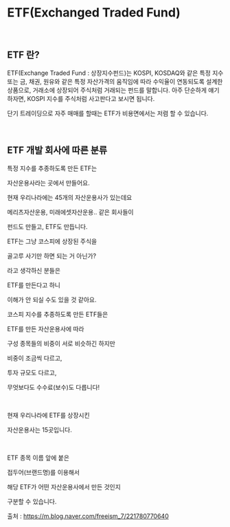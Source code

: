 # ETF(Exchanged Traded Fund)

<br/>


## ETF 란?

ETF(Exchange Traded Fund : 상장지수펀드)는 KOSPI, KOSDAQ와 같은 특정 지수 또는 금, 채권, 원유와 같은 특정 자산가격의 움직임에 따라 수익율이 연동되도록 설계한 상품으로,
거래소에 상장되어 주식처럼 거래되는 펀드를 말합니다. 아주 단순하게 얘기하자면, KOSPI 지수를 주식처럼 사고판다고 보시면 됩니다.

단기 트레이딩으로 자주 매매를 할때는 ETF가 비용면에서는 저렴 할 수 있습니다.


<br/>


## ETF 개발 회사에 따른 분류



특정 지수를 추종하도록 만든 ETF는

자산운용사라는 곳에서 만들어요.



현재 우리나라에는 45개의 자산운용사가 있는데요

메리츠자산운용, 미래에셋자산운용.. 같은 회사들이

펀드도 만들고, ETF도 만듭니다.




ETF는 그냥 코스피에 상장된 주식을

골고루 사기만 하면 되는 거 아닌가?

라고 생각하신 분들은



ETF를 만든다고 하니

이해가 안 되실 수도 있을 것 같아요.



코스피 지수를 추종하도록 만든 ETF들은

ETF를 만든 자산운용사에 따라

구성 종목들의 비중이 서로 비슷하긴 하지만

비중이 조금씩 다르고,

투자 규모도 다르고,

무엇보다도 수수료(보수)도 다릅니다!

​


현재 우리나라에 ETF를 상장시킨

자산운용사는 15곳입니다.

​

ETF 종목 이름 앞에 붙은

접두어(브랜드명)를 이용해서

해당 ETF가 어떤 자산운용사에서 만든 것인지

구분할 수 있습니다.

출처 : https://m.blog.naver.com/freeism_7/221780770640
